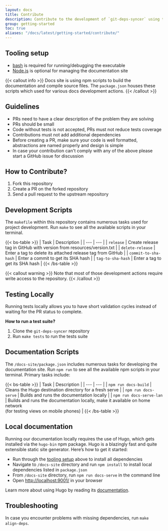 ```yaml
---
layout: docs
title: Contribute
description: Contribute to the development of `git-deps-syncer` using the documentation, build scripts and tests.
group: getting-started
toc: true
aliases: "/docs/latest/getting-started/contribute/"
---
```


## Tooling setup

- [bash](https://www.gnu.org/software/bash/) is required for running/debugging the executable
- [Node.js](https://nodejs.org/en/download/) is optional for managing the documentation site

{{< callout info >}}
Docs site is using npm scripts to build the documentation and compile source files. The `package.json` houses these scripts which used for various docs development actions.
{{< /callout >}}

## Guidelines

- PRs need to have a clear description of the problem they are solving
- PRs should be small
- Code without tests is not accepted, PRs must not reduce tests coverage
- Contributions must not add additional dependencies
- Before creating a PR, make sure your code is well formatted, abstractions are named properly and design is simple
- In case your contribution can't comply with any of the above please start a GitHub issue for discussion

## How to Contribute?

1. Fork this repository
1. Create a PR on the forked repository
1. Send a pull request to the upstream repository

## Development Scripts

The `makefile` within this repository contains numerous tasks used for project development. Run `make` to see all the available scripts in your terminal.

{{< bs-table >}}
| Task | Description |
| --- | --- |
| `release` | Create release tag in GitHub with version from resources/version.txt |
| `delete-release` | Enter a tag to delete its attached release tag from GitHub |
| `commit-to-sha-hash` | Enter a commit to get its SHA hash |
| `tag-to-sha-hash` | Enter a tag to get its SHA hash |
{{< /bs-table >}}

{{< callout warning >}}
Note that most of those development actions require write access to the repository.
{{< /callout >}}

## Testing Locally

Running tests locally allows you to have short validation cycles instead of waiting for the PR status to complete.

**How to run a test suite?**

1. Clone the `git-deps-syncer` repository
2. Run `make tests` to run the tests suite

## Documentation Scripts

The `/docs-site/package.json` includes numerous tasks for developing the documentation site. Run `npm run` to see all the available npm scripts in your terminal. Primary tasks include:

{{< bs-table >}}
| Task | Description |
| --- | --- |
| `npm run docs-build` | Cleans the Hugo destination directory for a fresh serve |
| `npm run docs-serve` | Builds and runs the documentation locally |
| `npm run docs-serve-lan` | Builds and runs the documentation locally, make it available on home network<br> (for testing views on mobile phones) |
{{< /bs-table >}}

## Local documentation 

Running our documentation locally requires the use of Hugo, which gets installed via the `hugo-bin` npm package. Hugo is a blazingly fast and quite extensible static site generator. Here’s how to get it started:

- Run through the [tooling setup](#tooling-setup) above to install all dependencies
- Navigate to `/docs-site` directory and run `npm install` to install local dependencies listed in `package.json`
- From `/docs-site` directory, run `npm run docs-serve` in the command line
- Open [http://localhost:9001/](http://localhost:9001/) in your browser

Learn more about using Hugo by reading its [documentation](https://gohugo.io/documentation/).

## Troubleshooting

In case you encounter problems with missing dependencies, run `make align-deps`.
